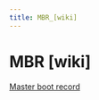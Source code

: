 ```yaml
---
title: MBR_[wiki]
---
```


# MBR [wiki]

[Master boot record](https://en.wikipedia.org/wiki/Master_boot_record#Disk_partitioning)
